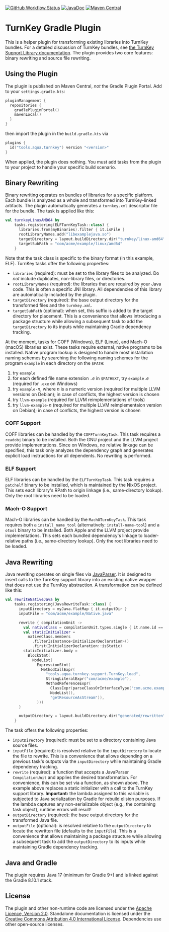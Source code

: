 <!--
   SPDX-License-Identifier: CC-BY-4.0

   Copyright 2019-2024 The TurnKey Authors

   This work is licensed under the Creative Commons Attribution 4.0
   International License.

   You should have received a copy of the license along with this
   work. If not, see <https://creativecommons.org/licenses/by/4.0/>.
-->

[![GitHub Workflow Status](https://img.shields.io/github/actions/workflow/status/tudo-aqua/turnkey-gradle-plugin/ci.yml?logo=githubactions&logoColor=white)](https://github.com/tudo-aqua/turnkey-gradle-plugin/actions)
[![JavaDoc](https://javadoc.io/badge2/tools.aqua/turnkey-gradle-plugin/javadoc.svg)](https://javadoc.io/doc/tools.aqua/turnkey-gradle-plugin)
[![Maven Central](https://img.shields.io/maven-central/v/tools.aqua/turnkey-gradle-plugin?logo=apache-maven)](https://search.maven.org/artifact/tools.aqua/turnkey-gradle-plugin)

# TurnKey Gradle Plugin

This is a helper plugin for transforming existing libraries into TurnKey bundles. For a detailed
discussion of TurnKey bundles, see
[the TurnKey Support Library documentation](https://github.com/tudo-aqua/turnkey-support). The
plugin provides two core features: binary rewriting and source file rewriting.

## Using the Plugin

The plugin is published on Maven Central, _not_ the Gradle Plugin Portal. Add to your
`settings.gradle.kts`:

```kotlin
pluginManagement {
  repositories {
    gradlePluginPortal()
    mavenLocal()
  }
}
```

then import the plugin in the `build.gradle.kts` via

```kotlin
plugins {
  id("tools.aqua.turnkey") version "<version>"
}
```

When applied, the plugin does nothing. You must add tasks from the plugin to your project to handle
your specific build scenario.

## Binary Rewriting

Binary rewriting operates on bundles of libraries for a specific platform. Each bundle is analyzed
as a whole and transformed into TurnKey-linked artifacts. The plugin automatically generates a
`turnkey.xml` descriptor file for the bundle. The task is applied like this:

```kotlin
val turnkeyLinuxAMD64 by
    tasks.registering(ELFTurnKeyTask::class) {
      libraries.from(myBinaries).filter { it.isFile }
      rootLibraryNames.add("libexamplejava.so")
      targetDirectory = layout.buildDirectory.dir("turnkey/linux-amd64")
      targetSubPath = "com/acme/example/linux/amd64"
    }
```

Note that the task class is specific to the binary format (in this example, ELF). TurnKey tasks
offer the following properties:

- `libraries` (required): must be set to the library files to be analyzed. Do _not_ include
  duplicates, non-library files, or directories.
- `rootLibraryNames` (required): the libraries that are required by your Java code. This is often a
  specific JNI library. All dependencies of this library are automatically included by the plugin.
- `targetDirectory` (required): the base output directory for the transformed files and the
  `turnkey.xml`.
- `targetSubPath` (optional): when set, this suffix is added to the target directory for placement.
  This is a convenience that allows introducing a package structure while allowing a subsequent task
  to add the `targetDirectory` to its inputs while maintaining Gradle dependency tracking.

At the moment, tasks for COFF (Windows), ELF (Linux), and Mach-O (macOS) libraries exist. These
tasks require external, native programs to be installed. Native program lookup is designed to handle
most installation naming schemes by searching the following naming schemes for the program `example`
in each directory on the `$PATH`:

1. try `example`
2. for each defined file name extension `.`_e_ in `$PATHEXT`, try `example.`_e_ (required for `.exe`
   on Windows)
3. try `example-`_n_, where _n_ is a numeric version (required for multiple LLVM versions on
   Debian); in case of conflicts, the highest version is chosen
4. try `llvm-example` (required for LLVM reimplementations of tools)
5. try `llvm-example-`_n_ (required for multiple LLVM reimplementaion version on Debian); in case of
   conflicts, the highest version is chosen

### COFF Support

COFF libraries can be handled by the `COFFTurnKeyTask`. This task requires a `readobj` binary to be
installed. Both the GNU project and the LLVM project provide implementations. Since on Windows, no
relative linkage can be specified, this task only analyzes the dependency graph and generates
explicit load instructions for all dependents. No rewriting is performed.

### ELF Support

ELF libraries can be handled by the `ELFTurnKeyTask`. This task requires a `patchelf` binary to be
installed, which is maintained by the NixOS project. This sets each library's RPath to origin
linkage (i.e., same-directory lookup). Only the root libraries need to be loaded.

### Mach-O Support

Mach-O libraries can be handled by the `MachOTurnKeyTask`. This task requires both a
`install_name_tool` (alternatively: `install-name-tool`) and a `otool` binary to be installed. Both
Apple and the LLVM project provide implementations. This sets each bundled dependency's linkage to
loader-relative paths (i.e., same-directory lookup). Only the root libraries need to be loaded.

## Java Rewriting

Java rewriting operates on single files via [JavaParser](https://javaparser.org/). It is designed to
insert calls to the TurnKey support library into an existing native wrapper that does not use the
TurnKey abstraction. A transformation can be defined like this:

```kotlin
val rewriteNativeJava by
    tasks.registering(JavaRewriteTask::class) {
      inputDirectory = myJava.flatMap { it.outputDir }
      inputFile = "com/acme/example/Native.java"

      rewrite { compilationUnit ->
        val nativeClass = compilationUnit.types.single { it.name.id == "Native" }
        val staticInitializer =
          nativeClass.members
            .filterIsInstance<InitializerDeclaration>()
            .first(InitializerDeclaration::isStatic)
        staticInitializer.body =
          BlockStmt(
            NodeList(
              ExpressionStmt(
                MethodCallExpr(
                  "tools.aqua.turnkey.support.TurnKey.load",
                  StringLiteralExpr("com/acme/example"),
                  MethodReferenceExpr(
                    ClassExpr(parseClassOrInterfaceType("com.acme.example.Native")),
                    NodeList(),
                    "getResourceAsStream")),
              )))
      }

      outputDirectory = layout.buildDirectory.dir("generated/rewritten")
    }
```

The task offers the following properties:

- `inputDirectory` (required): must be set to a directory containing Java source files.
- `inputFile` (required): is resolved relative to the `inputDirectory` to locate the file to
  rewrite. This is a convenience that allows depending on a previous task's outputs via the
  `inputDirectory` while maintaining Gradle dependency tracking.
- `rewrite` (required): a function that accepts a JavaParser `CompilationUnit` and applies the
  desired transformation. For convenience, this can be set via a function, as shown above. The
  example above replaces a static initializer with a call to the TurnKey support library.
  **Important:** the lambda assigned to this variable is subjected to Java serialization by Gradle
  for rebuild elision purposes. If the lambda captures any non-serializable object (e.g., the
  containing task object), runtime errors will result!
- `outputDirectory` (required): the base output directory for the transformed Java file.
- `outputFile` (optional): is resolved relative to the `outputDirectory` to locate the rewritten
  file (defaults to the `inputFile`). This is a convenience that allows maintaining a package
  structure while allowing a subsequent task to add the `outputDirectory` to its inputs while
  maintaining Gradle dependency tracking.

## Java and Gradle

The plugin requires Java 17 (minimum for Gradle 9+) and is linked against the Gradle 8.10.1 stack.

## License

The plugin and other non-runtime code are licensed under the
[Apache Licence, Version 2.0](https://www.apache.org/licenses/LICENSE-2.0). Standalone documentation
is licensed under the
[Creative Commons Attribution 4.0 International License](https://creativecommons.org/licenses/by/4.0/).
Dependencies use other open-source licenses.
